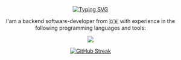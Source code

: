 <p align="center">
<a href="https://git.io/typing-svg"><img src="https://readme-typing-svg.demolab.com?font=Bahnschrift&weight=900&size=40&duration=3000&pause=1000&color=AEAE8D&center=true&vCenter=true&random=false&width=435&lines=Hello+and+Welcome+%F0%9F%87%BA%F0%9F%87%B8;Hallo+und+Wilkommen+%F0%9F%87%A9%F0%9F%87%AA;cze%C5%9B%C4%87+i+witaj+%F0%9F%87%B5%F0%9F%87%B1;Bonjour+et+bienvenue+%F0%9F%87%AB%F0%9F%87%B7" alt="Typing SVG" /></a>
</p>
<p align="center" 
    <p> I'am a backend software-developer from 🇩🇪 with experience in the following programming languages and tools: </p>
</p>
<p align="center">
      <a href="https://skillicons.dev">
        <img src="https://skillicons.dev/icons?i=rust,cpp,haskell,kotlin,java,cs,latex,mysql,swift,unreal,unity" />
      </a>
</p>
<p align="center">
    <a href="https://git.io/streak-stats"><img src="https://streak-stats.demolab.com?user=LionzGHG&theme=transparent&hide_border=true&card_width=500" alt="GitHub Streak" /></a>
</p>

<!--
**LionzGHG/LionzGHG** is a ✨ _special_ ✨ repository because its `README.md` (this file) appears on your GitHub profile.

Here are some ideas to get you started:

- 🔭 I’m currently working on ...
- 🌱 I’m currently learning ...
- 👯 I’m looking to collaborate on ...
- 🤔 I’m looking for help with ...
- 💬 Ask me about ...
- 📫 How to reach me: ...
- 😄 Pronouns: ...
- ⚡ Fun fact: ...
-->
